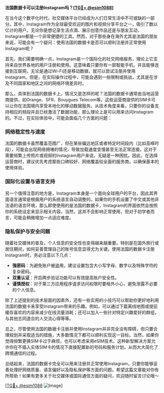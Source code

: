 **法国数据卡可以注册Instagram吗？[[TG💪+ @esim1088](https://t.me/s/esim1088)]**

在当今这个数字化时代，社交媒体平台已经成为人们日常生活中不可或缺的一部分。其中，Instagram作为全球最受欢迎的图片和视频分享平台之一，吸引了数以亿计的用户。无论你是想记录生活点滴、展示创意作品还是与朋友互动，Instagram都是一个非常便捷的工具。然而，对于那些身在海外尤其是法国的朋友来说，可能会有一个疑问：使用法国的数据卡是否可以顺利注册并正常使用Instagram呢？

首先，我们需要明确一点，Instagram是一个国际化的社交网络服务，理论上它支持来自世界各地的用户注册和使用。这意味着只要你有一部智能手机，并且能够连接到互联网，无论是通过Wi-Fi还是移动数据，就可以尝试注册并使用Instagram。但是，在实际操作过程中，可能会遇到一些限制或挑战，尤其是在涉及不同国家和地区之间的网络环境差异时。

那么，具体到法国的数据卡上，情况又是怎样的呢？法国的数据卡通常由当地运营商提供，如Orange、SFR、Bouygues Telecom等。这些运营商提供的SIM卡可以让你在法国境内享受本地化的移动数据服务。从技术角度来看，只要你的设备支持相应的频段并且已经激活了数据功能，那么理论上是可以用来访问Instagram的。不过，在实际体验中，可能会面临几个方面的问题：

### 网络稳定性与速度

法国的数据卡虽然覆盖范围广，但在某些偏远地区或者特定时间段内（比如高峰时段），可能会出现网络拥堵的情况，导致加载速度变慢甚至无法正常连接。这对于需要频繁上传照片或视频的Instagram用户来说，无疑是一种困扰。因此，在选择运营商时，建议优先考虑那些口碑较好、网络覆盖较全面的服务商，以确保基本的使用体验。

### 国际化设置与语言支持

另一个值得注意的地方是，Instagram本身是一个面向全球用户的平台，因此其界面语言通常是根据用户的系统语言自动调整的。如果你的手机设置了中文或其他非法语的语言环境，那么即使使用的是法国的数据卡，Instagram的界面依然会按照你的系统设定来显示相关内容。当然，这并不会影响正常使用，但对于初学者而言，可能会稍微增加一点适应难度。

### 隐私保护与安全问题

随着社交媒体的普及，个人信息的安全性也变得越来越重要。特别是在国外旅行或居住期间，如何妥善管理自己的账号信息显得尤为关键。使用法国的数据卡注册Instagram时，务必注意以下几点：
- **强密码**：为避免账户被盗用，建议设置包含大小写字母、数字以及特殊字符的复杂密码。
- **双重认证**：开启两步验证功能可以有效提高账户安全性。
- **谨慎授权**：对于第三方应用程序请求访问权限时要格外小心，避免泄露不必要的个人信息。

除了上述提到的技术层面的因素外，还有一些实用的小技巧可以帮助你更好地利用法国的数据卡来享受Instagram带来的乐趣。例如，可以通过下载离线地图或提前缓存喜欢的内容来减少在线流量消耗；还可以加入一些针对特定兴趣爱好的群组，与其他志同道合的人交流心得等等。

总之，尽管使用法国的数据卡注册并使用Instagram并非完全没有障碍，但只要合理规划并采取适当的措施，大多数情况下都可以顺利实现这一目标。当然，如果你觉得频繁更换SIM卡过于麻烦，也可以考虑采用eSIM技术。这种新型解决方案允许你在不插入实体SIM卡的情况下直接配置新的号码和服务计划，从而大大简化了跨境通信的过程。

总结起来，法国的数据卡完全可以用来注册并正常使用Instagram，只要你能够妥善处理好网络质量、语言偏好以及隐私保护等方面的问题。希望这篇文章能对你有所帮助！如果有更多关于社交媒体或国际通信方面的疑问，欢迎随时留言讨论哦～

[[TG💪+ @esim1088](https://t.me/s/esim1088) ![Image](https://i.postimg.cc/4NQfJmqS/Snipaste-2025-05-13-00-14-12.png)]